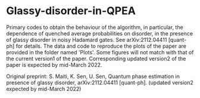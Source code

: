 # Glassy-disorder-in-QPEA
Primary codes to obtain the behaviour of the algorithm, in particular, the dependence of quenched average probabilities on disorder, in the presence of glassy disorder in noisy Hadamard gates. See arXiv:2112.04411 [quant-ph] for details.
The data and code to reproduce the plots of the paper are provided in the folder named 'Plots'.
Some figures will not match with that of the current version1 of the paper. Corresponding updated version2 of the paper is expected by mid-March 2022.

Original preprint:   S. Maiti, K. Sen, U. Sen, Quantum phase estimation in presence of glassy disorder,	arXiv:2112.04411 [quant-ph].
(updated version2 expected by mid-March 2022)
